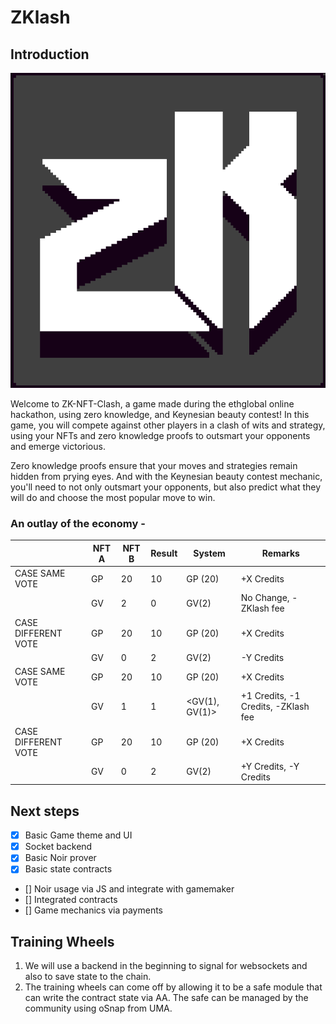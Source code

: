 # ZKlash

## Introduction

![ZKlash Logo](./art_assets/zklogo_hd_logo.png)

Welcome to ZK-NFT-Clash, a game made during the ethglobal online hackathon, using zero knowledge, and Keynesian beauty contest! In this game, you will compete against other players in a clash of wits and strategy, using your NFTs and zero knowledge proofs to outsmart your opponents and emerge victorious.

Zero knowledge proofs ensure that your moves and strategies remain hidden from prying eyes. And with the Keynesian beauty contest mechanic, you'll need to not only outsmart your opponents, but also predict what they will do and choose the most popular move to win.

### An outlay of the economy - 



|       | NFT A | NFT B | Result    | System                            | Remarks                          |
|-------|-------|-------|-----------|-----------------------------------|----------------------------------|
| CASE SAME VOTE | GP    | 20    | 10    | GP (20)    | +X Credits    | ZKlash loses    | Only give out if there is balance in the treasury |
|       | GV    | 2    | 0    | GV(2)    | No Change, -ZKlash fee    | NA    | |
| CASE DIFFERENT VOTE | GP    | 20    | 10    | GP (20)    | +X Credits    | ZKlash loses    | |
|       | GV    | 0    | 2    | GV(2)    | -Y Credits    | ZKlash wins    | |
| CASE SAME VOTE | GP    | 20    | 10    | GP (20)    | +X Credits    | ZKlash loses    | |
|       | GV    | 1    | 1    | <GV(1), GV(1)>    | +1 Credits, -1 Credits, -ZKlash fee    | NA    | |
| CASE DIFFERENT VOTE | GP    | 20    | 10    | GP (20)    | +X Credits    | ZKlash loses    | |
|       | GV    | 0    | 2    | GV(2)    | +Y Credits, -Y Credits    | ZKlash wins    | |

## Next steps


- [x] Basic Game theme and UI
- [x] Socket backend
- [x] Basic Noir prover
- [x] Basic state contracts
- [] Noir usage via JS and integrate with gamemaker
- [] Integrated contracts
- [] Game mechanics via payments  


## Training Wheels
1. We will use a backend in the beginning to signal for websockets and also to save state to the chain.
2. The training wheels can come off by allowing it to be a safe module that can write the contract state via AA. The safe can be managed by the community using oSnap from UMA.



